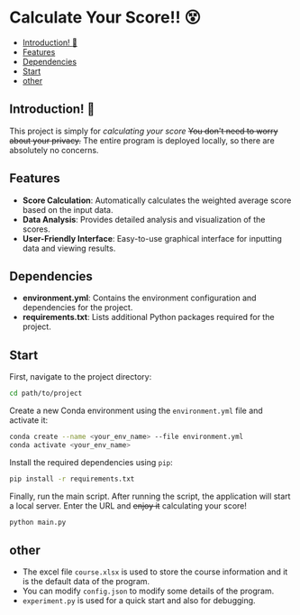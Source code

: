 # Calculate Your Score!! :dizzy_face:

  - [Introduction! :heartbeat:](#introduction-heartbeat)
  - [Features](#features)
  - [Dependencies](#dependencies)
  - [Start](#start)
  - [other](#other)

## Introduction! :heartbeat:
This project is simply for *calculating your score*
~~You don't need to worry about your privacy.~~ The entire program is deployed locally, so there are absolutely no concerns.

## Features
- **Score Calculation**: Automatically calculates the weighted average score based on the input data.
- **Data Analysis**: Provides detailed analysis and visualization of the scores.
- **User-Friendly Interface**: Easy-to-use graphical interface for inputting data and viewing results.


## Dependencies
- **environment.yml**: Contains the environment configuration and dependencies for the project.
- **requirements.txt**: Lists additional Python packages required for the project. 

## Start
First, navigate to the project directory:
```bash
cd path/to/project
```

Create a new Conda environment using the `environment.yml` file and activate it:
```bash
conda create --name <your_env_name> --file environment.yml
conda activate <your_env_name>
```

Install the required dependencies using `pip`:
```bash
pip install -r requirements.txt
```

Finally, run the main script. After running the script, the application will start a local server. Enter the URL and ~~enjoy it~~ calculating your score!
```bash
python main.py
```
## other
- The excel file `course.xlsx` is used to store the course information and it is the default data of the program.
- You can modify `config.json` to modify some details of the program. 
- `experiment.py` is used for a quick start and also for debugging.




